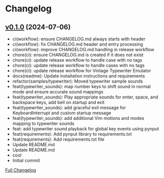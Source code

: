 # Changelog

## [v0.1.0](https://github.com/joshuadanpeterson/vintage-typewriter-emulator/tree/v0.1.0) (2024-07-06)
- ci(workflow): ensure CHANGELOG.md always starts with header
- ci(workflow): fix CHANGELOG.md header and entry processing
- ci(workflow): improve CHANGELOG.md handling in release workflow
- chore(ci): ensure CHANGELOG.md is created if it does not exist
- chore(ci): update release workflow to handle case with no tags
- chore(ci): update release workflow to handle cases with no tags
- chore(ci): update release workflow for Vintage Typewriter Emulator
- docs(readme): Update installation instructions and requirements
- refactor(samples/typewriter): Moved typewriter sample sounds
- feat(typewriter_sounds): map number keys to shift sound in normal mode and ensure accurate sound mappings
- feat(typewriter_sounds): Play appropriate sounds for enter, space, and backspace keys, add bell on startup and exit
- feat(typewriter_sounds): add graceful exit message for KeyboardInterrupt and custom startup message
- feat(typewriter_sounds): add additional Vim motions and modes mapping to typewriter sounds
- feat: add typewriter sound playback for global key events using pynput
- feat(requirements): Add pynput library to requirements.txt
- feat(requirements): Add requirements.txt file
- Update README.md
- Update README.md
- cool
- Initial commit

[Full Changelog](https://github.com/joshuadanpeterson/vintage-typewriter-emulator/compare/...v0.1.0)
